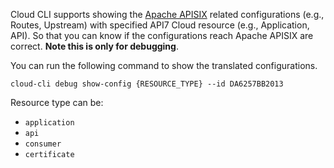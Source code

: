 <!--
# Copyright 2023 API7.ai, Inc
#
# Licensed under the Apache License, Version 2.0 (the "License");
# you may not use this file except in compliance with the License.
# You may obtain a copy of the License at
#
#     http://www.apache.org/licenses/LICENSE-2.0
#
# Unless required by applicable law or agreed to in writing, software
# distributed under the License is distributed on an "AS IS" BASIS,
# WITHOUT WARRANTIES OR CONDITIONS OF ANY KIND, either express or implied.
# See the License for the specific language governing permissions and
# limitations under the License.
-->

Cloud CLI supports showing the [Apache APISIX](https://apisix.apache.org) related configurations (e.g., Routes, Upstream)
with specified API7 Cloud resource (e.g., Application, API). So that you can know if the configurations reach Apache APISIX
are correct. **Note this is only for debugging**.

You can run the following command to show the translated configurations.

```shell
cloud-cli debug show-config {RESOURCE_TYPE} --id DA6257BB2013
```

Resource type can be:

* `application`
* `api`
* `consumer`
* `certificate`
